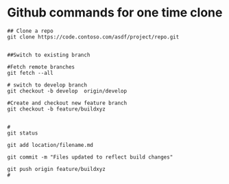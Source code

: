 Github commands for one time clone
==================================


```
## Clone a repo 
git clone https://code.contoso.com/asdf/project/repo.git


##Switch to existing branch

#Fetch remote branches
git fetch --all
 
# switch to develop branch
git checkout -b develop  origin/develop
 
#Create and checkout new feature branch
git checkout -b feature/buildxyz


#
git status
 
git add location/filename.md
 
git commit -m "Files updated to reflect build changes"
 
git push origin feature/buildxyz
#
```
